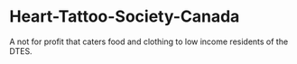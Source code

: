 # Heart-Tattoo-Society-Canada
A not for profit that caters food and clothing to low income residents of the DTES.
